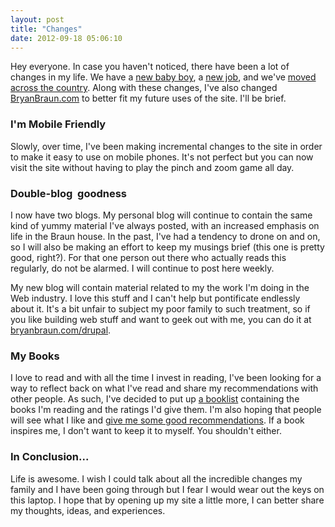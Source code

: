 ```yaml
---
layout: post
title: "Changes"
date: 2012-09-18 05:06:10
---
```


Hey everyone. In case you haven't noticed, there have been a lot of changes in my life. We have a <a href="http://instagram.com/p/PlT3dZMAc-/" target="_blank" title="More on that, to come...">new baby boy</a>, a <a href="http://bryanbraun.com/2012/09/09/which-i-explain-how-i-got-my-dream-job" target="_blank" title="FYI, it's pretty awesome">new job</a>, and we've [moved across the country][1]. Along with these changes, I've also changed [BryanBraun.com][2] to better fit my future uses of the site. I'll be brief.

 [1]: http://bryanbraun.com/2012/09/09/17-states-14-days "East coast, here we come!"
 [2]: http://bryanbraun.com

### I'm Mobile Friendly

Slowly, over time, I've been making incremental changes to the site in order to make it easy to use on mobile phones. It's not perfect but you can now visit the site without having to play the pinch and zoom game all day.

### Double-blog  goodness

I now have two blogs. My personal blog will continue to contain the same kind of yummy material I've always posted, with an increased emphasis on life in the Braun house. In the past, I've had a tendency to drone on and on, so I will also be making an effort to keep my musings brief (this one is pretty good, right?). For that one person out there who actually reads this regularly, do not be alarmed. I will continue to post here weekly.

My new blog will contain material related to my the work I'm doing in the Web industry. I love this stuff and I can't help but pontificate endlessly about it. It's a bit unfair to subject my poor family to such treatment, so if you like building web stuff and want to geek out with me, you can do it at [bryanbraun.com/drupal][3].

 [3]: http://bryanbraun.com/drupal

### My Books

I love to read and with all the time I invest in reading, I've been looking for a way to reflect back on what I've read and share my recommendations with other people. As such, I've decided to put up [a booklist][4] containing the books I'm reading and the ratings I'd give them. I'm also hoping that people will see what I like and <a href="http://bryanbraun.com/contact" target="_blank" title="do it.">give me some good recommendations</a>. If a book inspires me, I don't want to keep it to myself. You shouldn't either.

 [4]: http://bryanbraun.com/books "My booklist"

### In Conclusion...

Life is awesome. I wish I could talk about all the incredible changes my family and I have been going through but I fear I would wear out the keys on this laptop. I hope that by opening up my site a little more, I can better share my thoughts, ideas, and experiences.